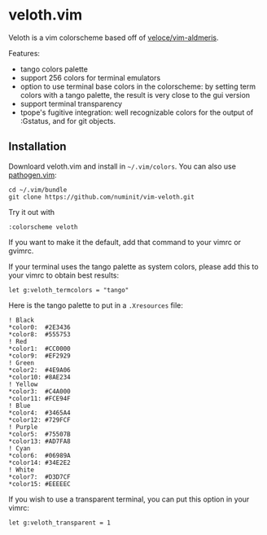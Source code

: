 # veloth.vim

Veloth is a vim colorscheme based off of
[veloce/vim-aldmeris](https://github.com/veloce/vim-aldmeris).

Features:

* tango colors palette
* support 256 colors for terminal emulators
* option to use terminal base colors in the colorscheme: by setting term colors
with a tango palette, the result is very close to the gui version
* support terminal transparency
* tpope's fugitive integration: well recognizable colors for the output of
:Gstatus, and for git objects.

## Installation

Downloard veloth.vim and install in `~/.vim/colors`. You can also use
[pathogen.vim](https://github.com/tpope/vim-pathogen):

    cd ~/.vim/bundle
    git clone https://github.com/numinit/vim-veloth.git

Try it out with

    :colorscheme veloth

If you want to make it the default, add that command to your vimrc or gvimrc.

If your terminal uses the tango palette as system colors, please add this to
your vimrc to obtain best results:

    let g:veloth_termcolors = "tango"

Here is the tango palette to put in a `.Xresources` file:

    ! Black
    *color0:  #2E3436
    *color8:  #555753
    ! Red
    *color1:  #CC0000
    *color9:  #EF2929
    ! Green
    *color2:  #4E9A06
    *color10: #8AE234
    ! Yellow
    *color3:  #C4A000
    *color11: #FCE94F
    ! Blue
    *color4:  #3465A4
    *color12: #729FCF
    ! Purple
    *color5:  #75507B
    *color13: #AD7FA8
    ! Cyan
    *color6:  #06989A
    *color14: #34E2E2
    ! White
    *color7:  #D3D7CF
    *color15: #EEEEEC

If you wish to use a transparent terminal, you can put this option in your
vimrc:

    let g:veloth_transparent = 1

